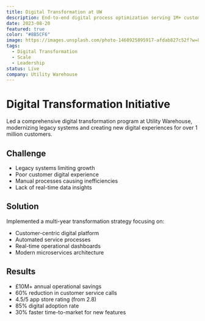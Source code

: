 ```yaml
---
title: Digital Transformation at UW
description: End-to-end digital process optimization serving 1M+ customers
date: 2023-08-20
featured: true
color: "#8B5CF6"
image: https://images.unsplash.com/photo-1460925895917-afdab827c52f?w=800&q=80
tags:
  - Digital Transformation
  - Scale
  - Leadership
status: Live
company: Utility Warehouse
---
```


# Digital Transformation Initiative

Led a comprehensive digital transformation program at Utility Warehouse, modernizing legacy systems and creating new digital experiences for over 1 million customers.

## Challenge

- Legacy systems limiting growth
- Poor customer digital experience
- Manual processes causing inefficiencies
- Lack of real-time data insights

## Solution

Implemented a multi-year transformation strategy focusing on:

- Customer-centric digital platform
- Automated service processes
- Real-time operational dashboards
- Modern microservices architecture

## Results

- £10M+ annual operational savings
- 60% reduction in customer service calls
- 4.5/5 app store rating (from 2.8)
- 85% digital adoption rate
- 30% faster time-to-market for new features
